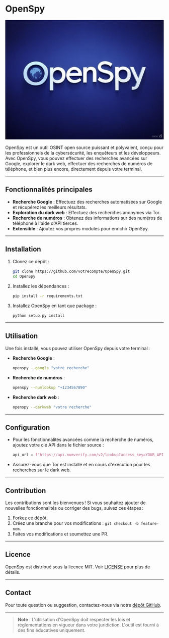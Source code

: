 # OpenSpy

![OpenSpy Logo](logo.jpg)

OpenSpy est un outil OSINT open source puissant et polyvalent, conçu pour les professionnels de la cybersécurité, les enquêteurs et les développeurs. Avec OpenSpy, vous pouvez effectuer des recherches avancées sur Google, explorer le dark web, effectuer des recherches de numéros de téléphone, et bien plus encore, directement depuis votre terminal.

---

## Fonctionnalités principales

- **Recherche Google** : Effectuez des recherches automatisées sur Google et récupérez les meilleurs résultats.
- **Exploration du dark web** : Effectuez des recherches anonymes via Tor.
- **Recherche de numéros** : Obtenez des informations sur des numéros de téléphone à l'aide d'API tierces.
- **Extensible** : Ajoutez vos propres modules pour enrichir OpenSpy.

---

## Installation

1. Clonez ce dépôt :
   ```bash
   git clone https://github.com/votrecompte/OpenSpy.git
   cd OpenSpy
   ```
2. Installez les dépendances :
   ```bash
   pip install -r requirements.txt
   ```
3. Installez OpenSpy en tant que package :
   ```bash
   python setup.py install
   ```

---

## Utilisation

Une fois installé, vous pouvez utiliser OpenSpy depuis votre terminal :

- **Recherche Google** :
  ```bash
  openspy --google "votre recherche"
  ```

- **Recherche de numéros** :
  ```bash
  openspy --numlookup "+1234567890"
  ```

- **Recherche dark web** :
  ```bash
  openspy --darkweb "votre recherche"
  ```

---

## Configuration

- Pour les fonctionnalités avancées comme la recherche de numéros, ajoutez votre clé API dans le fichier source :
  ```python
  api_url = f"https://api.numverify.com/v2/lookup?access_key=YOUR_API_KEY&number={phone_number}"
  ```

- Assurez-vous que Tor est installé et en cours d'exécution pour les recherches sur le dark web.

---

## Contribution

Les contributions sont les bienvenues ! Si vous souhaitez ajouter de nouvelles fonctionnalités ou corriger des bugs, suivez ces étapes :

1. Forkez ce dépôt.
2. Créez une branche pour vos modifications : `git checkout -b feature-nom`.
3. Faites vos modifications et soumettez une PR.

---

## Licence

OpenSpy est distribué sous la licence MIT. Voir [LICENSE](LICENSE) pour plus de détails.

---

## Contact

Pour toute question ou suggestion, contactez-nous via notre [dépôt GitHub](https://github.com/votrecompte/OpenSpy/issues).

---

> **Note** : L'utilisation d'OpenSpy doit respecter les lois et réglementations en vigueur dans votre juridiction. L'outil est fourni à des fins éducatives uniquement.
